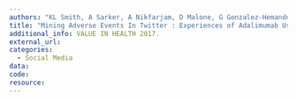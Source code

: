 ```yaml
---
authors: "KL Smith, A Sarker, A Nikfarjam, D Malone, G Gonzalez-Hemandez"
title: "Mining Adverse Events In Twitter : Experiences of Adalimumab Users"
additional_info: VALUE IN HEALTH 2017.
external_url: 
categories:
  - Social Media 
data: 
code:
resource:
---
```

